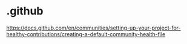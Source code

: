 # .github
https://docs.github.com/en/communities/setting-up-your-project-for-healthy-contributions/creating-a-default-community-health-file
